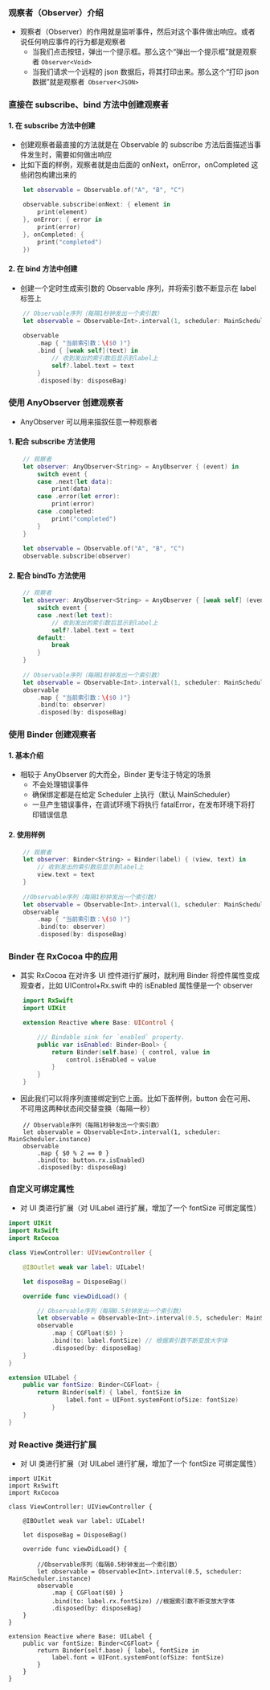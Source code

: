 

### 观察者（Observer）介绍

- 观察者（Observer）的作用就是监听事件，然后对这个事件做出响应。或者说任何响应事件的行为都是观察者
    - 当我们点击按钮，弹出一个提示框。那么这个“弹出一个提示框”就是观察者 `Observer<Void>`
    - 当我们请求一个远程的 json 数据后，将其打印出来。那么这个“打印 json 数据”就是观察者` Observer<JSON>`



### 直接在 subscribe、bind 方法中创建观察者

#### 1. 在 subscribe 方法中创建
- 创建观察者最直接的方法就是在 Observable 的 subscribe 方法后面描述当事件发生时，需要如何做出响应
- 比如下面的样例，观察者就是由后面的 onNext，onError，onCompleted 这些闭包构建出来的
```Swift
    let observable = Observable.of("A", "B", "C")

    observable.subscribe(onNext: { element in
        print(element)
    }, onError: { error in
        print(error)
    }, onCompleted: {
        print("completed")
    })
```

#### 2. 在 bind 方法中创建
- 创建一个定时生成索引数的 Observable 序列，并将索引数不断显示在 label 标签上
```Swift
    // Observable序列（每隔1秒钟发出一个索引数）
    let observable = Observable<Int>.interval(1, scheduler: MainScheduler.instance)
    
    observable
        .map { "当前索引数：\($0 )"}
        .bind { [weak self](text) in
            // 收到发出的索引数后显示到label上
            self?.label.text = text
        }
        .disposed(by: disposeBag)
```


### 使用 AnyObserver 创建观察者
- AnyObserver 可以用来描叙任意一种观察者
    

#### 1. 配合 subscribe 方法使用
```Swift
    // 观察者
    let observer: AnyObserver<String> = AnyObserver { (event) in
        switch event {
        case .next(let data):
            print(data)
        case .error(let error):
            print(error)
        case .completed:
            print("completed")
        }
    }
    
    let observable = Observable.of("A", "B", "C")
    observable.subscribe(observer)
```

#### 2. 配合 bindTo 方法使用

```Swift
    // 观察者
    let observer: AnyObserver<String> = AnyObserver { [weak self] (event) in
        switch event {
        case .next(let text):
            // 收到发出的索引数后显示到label上
            self?.label.text = text
        default:
            break
        }
    }
    
    // Observable序列（每隔1秒钟发出一个索引数）
    let observable = Observable<Int>.interval(1, scheduler: MainScheduler.instance)
    observable
        .map { "当前索引数：\($0 )"}
        .bind(to: observer)
        .disposed(by: disposeBag)
```



### 使用 Binder 创建观察者

#### 1. 基本介绍
- 相较于 AnyObserver 的大而全，Binder 更专注于特定的场景
    - 不会处理错误事件
    - 确保绑定都是在给定 Scheduler 上执行（默认 MainScheduler）
    - 一旦产生错误事件，在调试环境下将执行 fatalError，在发布环境下将打印错误信息
    
#### 2. 使用样例
```Swift
    // 观察者
    let observer: Binder<String> = Binder(label) { (view, text) in
        // 收到发出的索引数后显示到label上
        view.text = text
    }
    
    //Observable序列（每隔1秒钟发出一个索引数）
    let observable = Observable<Int>.interval(1, scheduler: MainScheduler.instance)
    observable
        .map { "当前索引数：\($0 )"}
        .bind(to: observer)
        .disposed(by: disposeBag)
```




### Binder 在 RxCocoa 中的应用

- 其实 RxCocoa 在对许多 UI 控件进行扩展时，就利用 Binder 将控件属性变成观查者，比如 UIControl+Rx.swift 中的 isEnabled 属性便是一个 observer
```Swift
    import RxSwift
    import UIKit

    extension Reactive where Base: UIControl {

        /// Bindable sink for `enabled` property.
        public var isEnabled: Binder<Bool> {
            return Binder(self.base) { control, value in
                control.isEnabled = value
            }
        }
    }
```


- 因此我们可以将序列直接绑定到它上面。比如下面样例，button 会在可用、不可用这两种状态间交替变换（每隔一秒）
```
    // Observable序列（每隔1秒钟发出一个索引数）
    let observable = Observable<Int>.interval(1, scheduler: MainScheduler.instance)
    observable
        .map { $0 % 2 == 0 }
        .bind(to: button.rx.isEnabled)
        .disposed(by: disposeBag)
```








### 自定义可绑定属性

- 对 UI 类进行扩展（对 UILabel 进行扩展，增加了一个 fontSize 可绑定属性）
```Swift
import UIKit
import RxSwift
import RxCocoa

class ViewController: UIViewController {

    @IBOutlet weak var label: UILabel!

    let disposeBag = DisposeBag()

    override func viewDidLoad() {

        // Observable序列（每隔0.5秒钟发出一个索引数）
        let observable = Observable<Int>.interval(0.5, scheduler: MainScheduler.instance)
        observable
            .map { CGFloat($0) }
            .bind(to: label.fontSize) // 根据索引数不断变放大字体
            .disposed(by: disposeBag)
    }
}

extension UILabel {
    public var fontSize: Binder<CGFloat> {
        return Binder(self) { label, fontSize in
                label.font = UIFont.systemFont(ofSize: fontSize)
            }
    }
}

```

### 对 Reactive 类进行扩展 

- 对 UI 类进行扩展（对 UILabel 进行扩展，增加了一个 fontSize 可绑定属性）

```
import UIKit
import RxSwift
import RxCocoa

class ViewController: UIViewController {

    @IBOutlet weak var label: UILabel!

    let disposeBag = DisposeBag()

    override func viewDidLoad() {

        //Observable序列（每隔0.5秒钟发出一个索引数）
        let observable = Observable<Int>.interval(0.5, scheduler: MainScheduler.instance)
        observable
            .map { CGFloat($0) }
            .bind(to: label.rx.fontSize) //根据索引数不断变放大字体
            .disposed(by: disposeBag)
    }
}

extension Reactive where Base: UILabel {
    public var fontSize: Binder<CGFloat> {
        return Binder(self.base) { label, fontSize in
            label.font = UIFont.systemFont(ofSize: fontSize)
        }
    }
}

```
